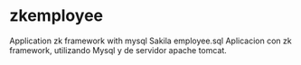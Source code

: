 # zkemployee
Application zk framework with mysql Sakila employee.sql
Aplicacion con zk framework, utilizando Mysql y de servidor apache tomcat.
